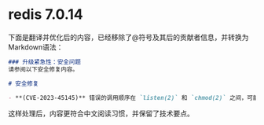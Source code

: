 # redis 7.0.14
下面是翻译并优化后的内容，已经移除了@符号及其后的贡献者信息，并转换为Markdown语法：

```markdown
### 升级紧急性：安全问题
请参阅以下安全修复内容。

# 安全修复

- **(CVE-2023-45145)** 错误的调用顺序在 `listen(2)` 和 `chmod(2)` 之间，可能会导致一个竞争条件。其他进程可以利用这个问题在启动时绕过预期的Unix套接字权限。
```

这样处理后，内容更符合中文阅读习惯，并保留了技术要点。